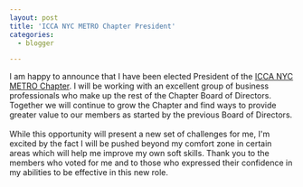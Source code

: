 ```yaml
---
layout: post
title: 'ICCA NYC METRO Chapter President'
categories:
  - blogger

---
```


I am happy to announce that I have been elected President of the <a href="http://www.iccanyc.org/">ICCA NYC METRO Chapter</a>.  I will be working with an excellent group of business professionals who make up the rest of the Chapter Board of Directors.  Together we will continue to grow the Chapter and find ways to provide greater value to our members as started by the previous Board of Directors.<br /><br />While this opportunity will present a new set of challenges for me, I'm excited by the fact I will be pushed beyond my comfort zone in certain areas which will help me improve my own soft skills.  Thank you to the members who voted for me and to those who expressed their confidence in my abilities to be effective in this new role.
